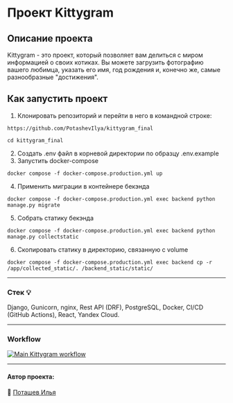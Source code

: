 # Проект Kittygram
## Описание проекта
Kittygram - это проект, который позволяет вам делиться с миром информацией о своих котиках. Вы можете загрузить фотографию вашего любимца, указать его имя, год рождения и, конечно же, самые разнообразные "достижения". 
## Как запустить проект
1. Клонировать репозиторий и перейти в него в командной строке:
```
https://github.com/PotashevIlya/kittygram_final
```
```
cd kittygram_final
```
2. Создать .env файл в корневой директории по образцу .env.example
3. Запустить docker-compose
```
docker compose -f docker-compose.production.yml up
```
4. Применить миграции в контейнере бекэнда
```
docker compose -f docker-compose.production.yml exec backend python manage.py migrate
```
5. Собрать статику бекэнда
```
docker compose -f docker-compose.production.yml exec backend python manage.py collectstatic
```
6. Скопировать статику в директорию, связанную с volume
```
docker compose -f docker-compose.production.yml exec backend cp -r /app/collected_static/. /backend_static/static/
```
___
### Стек :bulb:
Django, Gunicorn, nginx, Rest API (DRF), PostgreSQL, Docker, CI/CD (GitHub Actions), React, Yandex Cloud.
___
### Workflow
[![Main Kittygram workflow](https://github.com/PotashevIlya/kittygram_final/actions/workflows/main.yml/badge.svg)](https://github.com/PotashevIlya/kittygram_final/actions/workflows/main.yml)

___  
#### Автор проекта:    
:small_orange_diamond: [Поташев Илья](https://github.com/PotashevIlya)  

